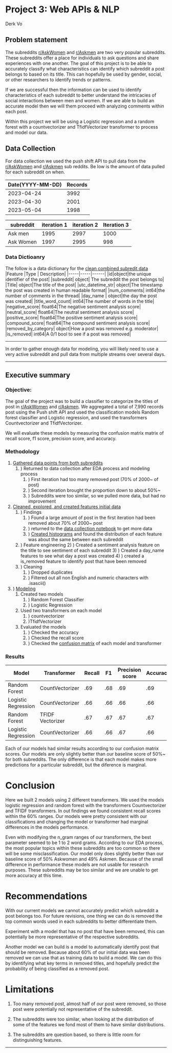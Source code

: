 # Project 3: Web APIs & NLP
Derk Vo

## Problem statement

The subreddits [r/AskWomen](https://www.reddit.com/r/AskWomen/) and [r/Askmen](https://www.reddit.com/r/Askmen/) are two very popular subreddits. These subreddits offer a place for individuals to ask questions and share experiences with one another. The goal of this project is to be able to accurately classify what characteristics can identify which subreddit a post belongs to based on its title. This can hopefully be used by gender, social, or other researchers to identify trends or patterns.

If we are successful then the information can be used to identify characteristics of each subreddit to better understand the intricacies of social interactions between men and women. If we are able to build an accurate model then we will them proceed with analyzing comments within each post.

Within this project we will be using a Logistic regression and a random forest with a countvectorizer and TfidfVectorizer transformer to process and model our data.


## Data Collection
For data collection we used the push shift API to pull data from the [r/AskWomen](https://www.reddit.com/r/AskWomen/) and [r/Askmen](https://www.reddit.com/r/Askmen/) sub reddits. Be low is the amount of data pulled for each subreddit on when.

|Date(YYYY-MM-DD)|Records|
|-----|-----|
|2023-04-24|3992|
|2023-04-30|2001|
|2023-05-04|1998|

|subreddit |iteration 1 | iteration 2| Iteration 3|
|-----|-----|------|-------|
|Ask men| 1995| 2997| 1000 |
|Ask Women| 1997|2995|998|

### Data Dictioanry
The follow is a data dictionary for the [clean combined subredit data](./Data/02_sub_reddit_data_clean.csv)
|Feature |Type | Description|
|-----|-----|------|
|id|object|the unique identifier of the post|
|subreddit| object| The subreddit the post belongs to|
|Title| object|The title of the post|
|utc_datetime_str| object|The timestamp the post was created in human readable format|
|num_comments| int64|the number of comments in the thread|
|day_name | object|the day the post was created|
|title_word_count| int64|The number of words in the title|
|negative_score| float64|The negative sentiment analysis score|
|neutral_score| float64|The neutral sentiment analysis score|
|positive_score| float64|The positive sentiment analysis score|
|compound_score| float64|The compound sentiment analysis score|
|removed_by_category| object|How a post was removed e.g. moderator|
|is_removed| int64|A 0/1 bool to see if a post was removed|
_________________________________
In order to gather enough data for modeling, you will likely need to use a very active subreddit and pull data from multiple streams over several days.

---

## Executive summary

### Objective:


The goal of the project was to build a classifier to categorize the titles of post in [r/AskWomen](https://www.reddit.com/r/AskWomen/) and [r/Askmen](https://www.reddit.com/r/Askmen/). We aggregated a total of 7,990 records post using the Push shift API and used the classification models Random forest classifier and Logistic regression, and used the transformers Countvectorizer and TfidfVectorizer.

We will evaluate these models by measuring the confusion matrix matrix of recall score, f1 score, precision score, and accuracy.

### Methodology

1) [Gathered data points from both subreddits](./Code/01_data_collecting.ipynb)
    1) ) Returned to data collection after EDA process and modeling process
        1) ) First iteration had too many removed post (70% of 2000~ of post)
        2) ) Second iteration brought the proportion down to about 50%~
        3) ) Subreddits were too similar, so we pulled more data, but had no improvement
2) [Cleaned, explored, and created features initial data](./Data/Code/02_data_cleaning.ipynb)
    1) ) Findings
        1) ) Found a large amount of post in the first iteration had been removed about 70% of 2000~ post
        2) ) returned to the [data collection notebook](./Code/01_data_collecting.ipynb) to get more data
        3) ) [Created histograms](./Figures/eda) and found the distribution of each feature was about the same between each subreddit
    2) ) Feature engineering
        2) ) Created a sentiment analysis feature on the title to see sentiment of each subreddit
        3) ) Created a day_name features to see what day a post was created
        4) ) created a is_removed feature to identify post that have been removed
    3) ) Cleaning
        1) ) Dropped duplicates
        2) ) Filtered out all non English and numeric characters with .isascii()
3) ) [Modeling](./Code/03_modeling.ipynb)
    1) Created two models
        1) ) Random Forest Classifier
        2) ) Logistic Regression
    2) Used two transformers on each model
        1) ) countvectorizer
        2) )TfidfVectorizer
    3) Evaluated the models
        1) ) Checked the accuracy
        2) ) Checked the recall score
        3) ) Checked the [confusion matrix](./Figures/confusion_matrix) of each model and transformer
### Results
|Model|Transformer|Recall| F1 | Precision score| Accuracy |
|----|-----|-----|-------|------|--------|
|Random Forest|CountVectorizer|.69|.68|.69|.69|
|Logistic Regression|CountVectorizer|.66|.66|.66|.66|
|Random Forest|TFIDF Vectorizer|.67|.67|.67|.67|
|Logistic Regression|CountVectorizer|.66|.66|.67|.66|


Each of our models had similar results according to our confusion matrix scores. Our models are only slightly better than our baseline score of 50%~ for both subreddits. The only difference is that each model makes more predictions for a particular subreddit, but the diference is marginal.


# Conclusion
Here we built 2 models using 2 different transformers. We used the models logistic regression and random forest with the transformers Countvectorizer and TFIDF transformers. In out findings we found consistent recall scores within the 60% ranges. Our models were pretty consistent with our classifications and changing the model or transformer had marginal differences in the models performance. 

Even with modifying the n_gram ranges of our transformers, the best parameter seemed to be 1 to 2 word grams. According to our EDA process, the most popular topics within these subreddits are too common so there will be some misclassification. Our model only does slightly better than our baseline score of 50% Askwomen and 49% Askmen. Because of the small difference in performance these models are not usable for research purposes. These subreddits may be too similar and we are unable to get more accuracy at this time.

# Recommendations

With our current models we cannot accurately predict which subreddit a post belongs too. For future revisions, one thing we can do is removed the top common words used in each subreddits to better differentiate them.

Experiment with a model that has no post that have been removed, this can potentially be more representative of the respective subreddits.  

Another model we can build is a model to automatically identify post that should be removed. Because about 60% of our initial data was been removed we can use that as training data to build a model. We can do this by identifying what key terms in removed titles, and hopefully predict the probability of being classified as a removed post.

# Limitations

1) Too many removed post, almost half of our post were removed, so those post were potentially not representative of the subreddit.

2) The subreddits were too similar, when looking at the distribution of some of the features we fond most of them to have similar distributions.

3) The subreddits are question based, so there is little room for distinguishing features.

---
